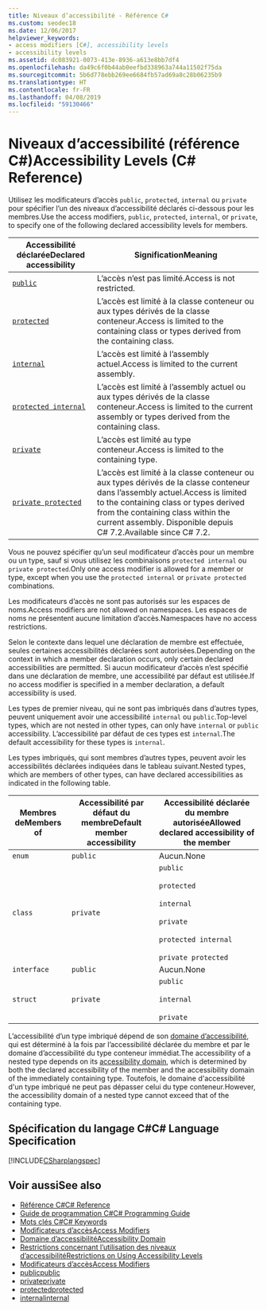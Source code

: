 ```yaml
---
title: Niveaux d’accessibilité - Référence C#
ms.custom: seodec18
ms.date: 12/06/2017
helpviewer_keywords:
- access modifiers [C#], accessibility levels
- accessibility levels
ms.assetid: dc083921-0073-413e-8936-a613e8bb7df4
ms.openlocfilehash: da49c6f0b44ab0eefbd338963a744a11502f75da
ms.sourcegitcommit: 5b6d778ebb269ee6684fb57ad69a8c28b06235b9
ms.translationtype: HT
ms.contentlocale: fr-FR
ms.lasthandoff: 04/08/2019
ms.locfileid: "59130466"
---
```

# <a name="accessibility-levels-c-reference"></a><span data-ttu-id="63402-102">Niveaux d’accessibilité (référence C#)</span><span class="sxs-lookup"><span data-stu-id="63402-102">Accessibility Levels (C# Reference)</span></span>

<span data-ttu-id="63402-103">Utilisez les modificateurs d’accès `public`, `protected`, `internal` ou `private` pour spécifier l’un des niveaux d’accessibilité déclarés ci-dessous pour les membres.</span><span class="sxs-lookup"><span data-stu-id="63402-103">Use the access modifiers, `public`, `protected`, `internal`, or `private`, to specify one of the following declared accessibility levels for members.</span></span>  
  
|<span data-ttu-id="63402-104">Accessibilité déclarée</span><span class="sxs-lookup"><span data-stu-id="63402-104">Declared accessibility</span></span>|<span data-ttu-id="63402-105">Signification</span><span class="sxs-lookup"><span data-stu-id="63402-105">Meaning</span></span>|  
|----------------------------|-------------|  
|[`public`](public.md)|<span data-ttu-id="63402-106">L’accès n’est pas limité.</span><span class="sxs-lookup"><span data-stu-id="63402-106">Access is not restricted.</span></span>|  
|[`protected`](protected.md)|<span data-ttu-id="63402-107">L’accès est limité à la classe conteneur ou aux types dérivés de la classe conteneur.</span><span class="sxs-lookup"><span data-stu-id="63402-107">Access is limited to the containing class or types derived from the containing class.</span></span>|  
|[`internal`](internal.md)|<span data-ttu-id="63402-108">L’accès est limité à l’assembly actuel.</span><span class="sxs-lookup"><span data-stu-id="63402-108">Access is limited to the current assembly.</span></span>|  
|[`protected internal`](protected-internal.md)|<span data-ttu-id="63402-109">L’accès est limité à l’assembly actuel ou aux types dérivés de la classe conteneur.</span><span class="sxs-lookup"><span data-stu-id="63402-109">Access is limited to the current assembly or types derived from the containing class.</span></span>|  
|[`private`](private.md)|<span data-ttu-id="63402-110">L’accès est limité au type conteneur.</span><span class="sxs-lookup"><span data-stu-id="63402-110">Access is limited to the containing type.</span></span>|  
|[`private protected`](private-protected.md)|<span data-ttu-id="63402-111">L’accès est limité à la classe conteneur ou aux types dérivés de la classe conteneur dans l’assembly actuel.</span><span class="sxs-lookup"><span data-stu-id="63402-111">Access is limited to the containing class or types derived from the containing class within the current assembly.</span></span> <span data-ttu-id="63402-112">Disponible depuis C# 7.2.</span><span class="sxs-lookup"><span data-stu-id="63402-112">Available since C# 7.2.</span></span> |  
  
 <span data-ttu-id="63402-113">Vous ne pouvez spécifier qu’un seul modificateur d’accès pour un membre ou un type, sauf si vous utilisez les combinaisons `protected internal` ou `private protected`.</span><span class="sxs-lookup"><span data-stu-id="63402-113">Only one access modifier is allowed for a member or type, except when you use the `protected internal` or `private protected` combinations.</span></span>  
  
 <span data-ttu-id="63402-114">Les modificateurs d’accès ne sont pas autorisés sur les espaces de noms.</span><span class="sxs-lookup"><span data-stu-id="63402-114">Access modifiers are not allowed on namespaces.</span></span> <span data-ttu-id="63402-115">Les espaces de noms ne présentent aucune limitation d’accès.</span><span class="sxs-lookup"><span data-stu-id="63402-115">Namespaces have no access restrictions.</span></span>  
  
 <span data-ttu-id="63402-116">Selon le contexte dans lequel une déclaration de membre est effectuée, seules certaines accessibilités déclarées sont autorisées.</span><span class="sxs-lookup"><span data-stu-id="63402-116">Depending on the context in which a member declaration occurs, only certain declared accessibilities are permitted.</span></span> <span data-ttu-id="63402-117">Si aucun modificateur d’accès n’est spécifié dans une déclaration de membre, une accessibilité par défaut est utilisée.</span><span class="sxs-lookup"><span data-stu-id="63402-117">If no access modifier is specified in a member declaration, a default accessibility is used.</span></span>  
  
 <span data-ttu-id="63402-118">Les types de premier niveau, qui ne sont pas imbriqués dans d’autres types, peuvent uniquement avoir une accessibilité `internal` ou `public`.</span><span class="sxs-lookup"><span data-stu-id="63402-118">Top-level types, which are not nested in other types, can only have `internal` or `public` accessibility.</span></span> <span data-ttu-id="63402-119">L’accessibilité par défaut de ces types est `internal`.</span><span class="sxs-lookup"><span data-stu-id="63402-119">The default accessibility for these types is `internal`.</span></span>  
  
 <span data-ttu-id="63402-120">Les types imbriqués, qui sont membres d’autres types, peuvent avoir les accessibilités déclarées indiquées dans le tableau suivant.</span><span class="sxs-lookup"><span data-stu-id="63402-120">Nested types, which are members of other types, can have declared accessibilities as indicated in the following table.</span></span>  
  
|<span data-ttu-id="63402-121">Membres de</span><span class="sxs-lookup"><span data-stu-id="63402-121">Members of</span></span>|<span data-ttu-id="63402-122">Accessibilité par défaut du membre</span><span class="sxs-lookup"><span data-stu-id="63402-122">Default member accessibility</span></span>|<span data-ttu-id="63402-123">Accessibilité déclarée du membre autorisée</span><span class="sxs-lookup"><span data-stu-id="63402-123">Allowed declared accessibility of the member</span></span>|  
|----------------|----------------------------------|--------------------------------------------------|  
|`enum`|`public`|<span data-ttu-id="63402-124">Aucun.</span><span class="sxs-lookup"><span data-stu-id="63402-124">None</span></span>|  
|`class`|`private`|`public`<br /><br /> `protected`<br /><br /> `internal`<br /><br /> `private`<br /><br /> `protected internal` <br /><br />`private protected`|  
|`interface`|`public`|<span data-ttu-id="63402-125">Aucun.</span><span class="sxs-lookup"><span data-stu-id="63402-125">None</span></span>|  
|`struct`|`private`|`public`<br /><br /> `internal`<br /><br /> `private`|  
  
 <span data-ttu-id="63402-126">L’accessibilité d’un type imbriqué dépend de son [domaine d’accessibilité](../../../csharp/language-reference/keywords/accessibility-domain.md), qui est déterminé à la fois par l’accessibilité déclarée du membre et par le domaine d’accessibilité du type conteneur immédiat.</span><span class="sxs-lookup"><span data-stu-id="63402-126">The accessibility of a nested type depends on its [accessibility domain](../../../csharp/language-reference/keywords/accessibility-domain.md), which is determined by both the declared accessibility of the member and the accessibility domain of the immediately containing type.</span></span> <span data-ttu-id="63402-127">Toutefois, le domaine d'accessibilité d'un type imbriqué ne peut pas dépasser celui du type conteneur.</span><span class="sxs-lookup"><span data-stu-id="63402-127">However, the accessibility domain of a nested type cannot exceed that of the containing type.</span></span>  
  
## <a name="c-language-specification"></a><span data-ttu-id="63402-128">Spécification du langage C#</span><span class="sxs-lookup"><span data-stu-id="63402-128">C# Language Specification</span></span>  
 [!INCLUDE[CSharplangspec](~/includes/csharplangspec-md.md)]  
  
## <a name="see-also"></a><span data-ttu-id="63402-129">Voir aussi</span><span class="sxs-lookup"><span data-stu-id="63402-129">See also</span></span>

- [<span data-ttu-id="63402-130">Référence C#</span><span class="sxs-lookup"><span data-stu-id="63402-130">C# Reference</span></span>](../../../csharp/language-reference/index.md)
- [<span data-ttu-id="63402-131">Guide de programmation C#</span><span class="sxs-lookup"><span data-stu-id="63402-131">C# Programming Guide</span></span>](../../../csharp/programming-guide/index.md)
- [<span data-ttu-id="63402-132">Mots clés C#</span><span class="sxs-lookup"><span data-stu-id="63402-132">C# Keywords</span></span>](../../../csharp/language-reference/keywords/index.md)
- [<span data-ttu-id="63402-133">Modificateurs d’accès</span><span class="sxs-lookup"><span data-stu-id="63402-133">Access Modifiers</span></span>](../../../csharp/language-reference/keywords/access-modifiers.md)
- [<span data-ttu-id="63402-134">Domaine d’accessibilité</span><span class="sxs-lookup"><span data-stu-id="63402-134">Accessibility Domain</span></span>](../../../csharp/language-reference/keywords/accessibility-domain.md)
- [<span data-ttu-id="63402-135">Restrictions concernant l’utilisation des niveaux d’accessibilité</span><span class="sxs-lookup"><span data-stu-id="63402-135">Restrictions on Using Accessibility Levels</span></span>](../../../csharp/language-reference/keywords/restrictions-on-using-accessibility-levels.md)
- [<span data-ttu-id="63402-136">Modificateurs d’accès</span><span class="sxs-lookup"><span data-stu-id="63402-136">Access Modifiers</span></span>](../../../csharp/programming-guide/classes-and-structs/access-modifiers.md)
- [<span data-ttu-id="63402-137">public</span><span class="sxs-lookup"><span data-stu-id="63402-137">public</span></span>](../../../csharp/language-reference/keywords/public.md)
- [<span data-ttu-id="63402-138">private</span><span class="sxs-lookup"><span data-stu-id="63402-138">private</span></span>](../../../csharp/language-reference/keywords/private.md)
- [<span data-ttu-id="63402-139">protected</span><span class="sxs-lookup"><span data-stu-id="63402-139">protected</span></span>](../../../csharp/language-reference/keywords/protected.md)
- [<span data-ttu-id="63402-140">internal</span><span class="sxs-lookup"><span data-stu-id="63402-140">internal</span></span>](../../../csharp/language-reference/keywords/internal.md)
